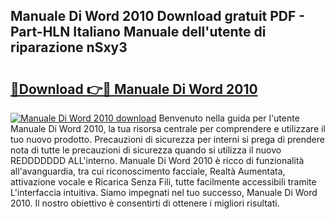 ## Manuale Di Word 2010 Download gratuit PDF - Part-HLN Italiano Manuale dell'utente di riparazione nSxy3

# <h2><a href="http://dfee1fm.blite.top/?on=Manuale+Di+Word+2010">🔗Download 👉🔴 Manuale Di Word 2010</a></h2>

[![Manuale Di Word 2010 download](https://i.imgur.com/lujVjoI.png)](http://dfee1fm.blite.top/?on=Manuale+Di+Word+2010)
Benvenuto nella guida per l'utente Manuale Di Word 2010, la tua risorsa centrale per comprendere e utilizzare il tuo nuovo prodotto. Precauzioni di sicurezza per interni si prega di prendere nota di tutte le precauzioni di sicurezza quando si utilizza il nuovo REDDDDDDD ALL'interno. Manuale Di Word 2010 è ricco di funzionalità all'avanguardia, tra cui riconoscimento facciale, Realtà Aumentata, attivazione vocale e Ricarica Senza Fili, tutte facilmente accessibili tramite L'interfaccia intuitiva. Siamo impegnati nel tuo successo, Manuale Di Word 2010. Il nostro obiettivo è consentirti di ottenere i migliori risultati.
